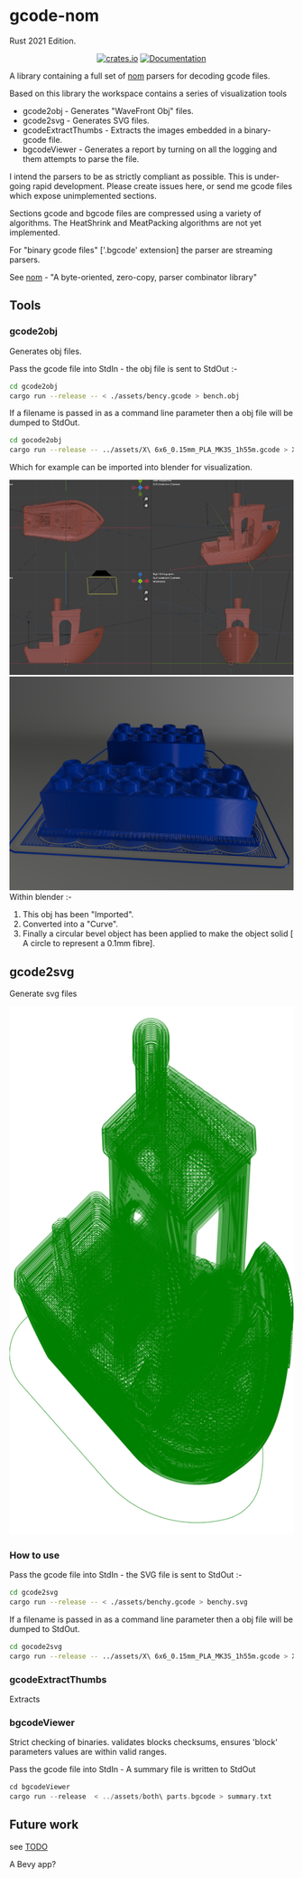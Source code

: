 # gcode-nom

Rust 2021 Edition.

<div align="center">

<a href="https://crates.io/crates/gcode-nom"><img alt="crates.io" src="https://img.shields.io/crates/v/gcode-nom.svg"/></a>
<a href="https://docs.rs/gcode-nom/latest/gcode_nom" rel="nofollow noopener noreferrer"><img src="https://img.shields.io/crates/d/gcode_nom.svg" alt="Documentation"></a>

</div>

A library containing a full set of [nom](https://crates.io/crates/nom) parsers for decoding gcode files.

Based on this library the workspace contains a series of visualization tools

* gcode2obj - Generates "WaveFront Obj" files.
* gcode2svg - Generates SVG files.
* gcodeExtractThumbs - Extracts the images embedded in a binary-gcode file.
* bgcodeViewer - Generates a report by turning on all the logging and them attempts to parse the file.

I intend the parsers to be as strictly compliant as possible. This is under-going rapid development. Please create issues here, or send me gcode files which expose unimplemented sections.

Sections gcode and bgcode files are compressed  using a variety of algorithms. The HeatShrink and MeatPacking algorithms are not yet implemented.

For "binary gcode files" ['.bgcode' extension] the parser are streaming parsers.

See [nom](https://crates.io/crates/nom) - "A byte-oriented, zero-copy, parser combinator library"

## Tools

### gcode2obj

Generates obj files.

Pass the gcode file into StdIn - the obj file is sent to StdOut :-

```bash
cd gcode2obj
cargo run --release -- < ./assets/bency.gcode > bench.obj
```

If a filename is passed in as a command line parameter then a obj file will be dumped to StdOut.

```bash
cd gocode2obj
cargo run --release -- ../assets/X\ 6x6_0.15mm_PLA_MK3S_1h55m.gcode > X.obj
```

Which for example can be imported into blender for visualization.

![Benchy in Blender](https://github.com/martinfrances107/gcode-nom/blob/main/images/BlenderBenchy.png?raw=true)
![Lego bricks](https://github.com/martinfrances107/gcode-nom/blob/main/images/lego.png?raw=true)
Within blender :-

1) This obj has been "Imported".
2) Converted into a "Curve".
3) Finally a circular bevel object has been applied to make the object solid [ A circle to represent a 0.1mm fibre].

## gcode2svg

Generate svg files

![Benchy in Blender](https://raw.githubusercontent.com/martinfrances107/gcode-nom/367a7add7ed0dcad84ea20d21fd2076b559188b9/images/benchy.svg)

### How to use

Pass the gcode file into StdIn - the SVG file is sent to StdOut :-

```bash
cd gcode2svg
cargo run --release -- < ./assets/benchy.gcode > benchy.svg
```

If a filename is passed in as a command line parameter then a obj file will be dumped to StdOut.

```bash
cd gocode2svg
cargo run --release -- ../assets/X\ 6x6_0.15mm_PLA_MK3S_1h55m.gcode > X.svg
```

### gcodeExtractThumbs

 Extracts

### bgcodeViewer

 Strict checking of binaries. validates blocks checksums, ensures 'block' parameters values are within valid ranges.

Pass the gcode file into StdIn - A summary file is written to StdOut

 ```rust
 cd bgcodeViewer
 cargo run --release  < ../assets/both\ parts.bgcode > summary.txt
 ```

## Future work

see [TODO](TODO.md)

A Bevy app?
